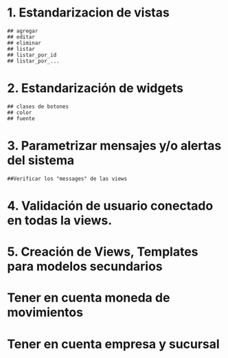 # 1. Estandarizacion de vistas
    ## agregar
    ## editar
    ## eliminar
    ## listar
    ## listar_por_id
    ## listar_por_...
# 2. Estandarización de widgets
    ## clases de botones
    ## color
    ## fuente
# 3. Parametrizar mensajes y/o alertas del sistema
    ##Verificar los "messages" de las views
# 4. Validación de usuario conectado en todas la views.
# 5. Creación de Views, Templates para modelos secundarios

# Tener en cuenta moneda de movimientos
# Tener en cuenta empresa y sucursal
